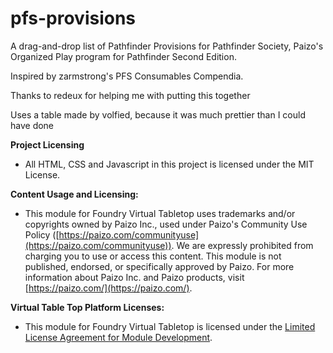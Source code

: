 # pfs-provisions
A drag-and-drop list of Pathfinder Provisions for Pathfinder Society, Paizo's Organized Play program for Pathfinder Second Edition.

Inspired by zarmstrong's PFS Consumables Compendia.

Thanks to redeux for helping me with putting this together

Uses a table made by volfied, because it was much prettier than I could have done

**Project Licensing**

- All HTML, CSS and Javascript in this project is licensed under the MIT License.

**Content Usage and Licensing:**

- This module for Foundry Virtual Tabletop uses trademarks and/or copyrights owned by Paizo Inc., used under Paizo's Community Use Policy ([https://paizo.com/communityuse](https://paizo.com/communityuse)). We are expressly prohibited from charging you to use or access this content. This module is not published, endorsed, or specifically approved by Paizo. For more information about Paizo Inc. and Paizo products, visit [https://paizo.com/](https://paizo.com/).

**Virtual Table Top Platform Licenses:**

- This module for Foundry Virtual Tabletop is licensed under the [Limited License Agreement for Module Development](https://foundryvtt.com/article/license/).

